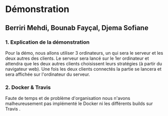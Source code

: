 # Démonstration

## Berriri Mehdi, Bounab Fayçal, Djema Sofiane


### 1. Explication de la démonstration

Pour la démo, nous allons utiliser 3 ordinateurs, un qui sera le serveur et les deux autres des clients.
Le serveur sera lancé sur le 1er ordinateur et attendra que les deux autres clients choisissent leurs stratégies
(à partir du navigateur web).
Une fois les deux clients connectés la partie se lancera et sera affichée sur l'ordinateur du serveur.


### 2. Docker & Travis

Faute de temps et de problème d'organisation nous n'avons malheureusement
pas implémenté le Docker ni les différents builds sur Travis .




  